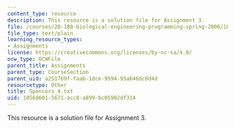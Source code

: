 ```yaml
---
content_type: resource
description: This resource is a solution file for Assignment 3.
file: /courses/20-180-biological-engineering-programming-spring-2006/105606015671acc8a899bc05982df314_Spencers_4.txt
file_type: text/plain
learning_resource_types:
- Assignments
license: https://creativecommons.org/licenses/by-nc-sa/4.0/
ocw_type: OCWFile
parent_title: Assignments
parent_type: CourseSection
parent_uid: a2517b9f-faab-1dce-9594-95a646dc6d4d
resourcetype: Other
title: Spencers_4.txt
uid: 10560601-5671-acc8-a899-bc05982df314
---
```

This resource is a solution file for Assignment 3.